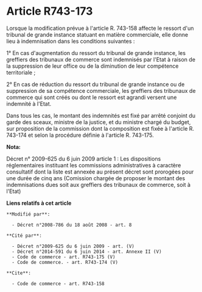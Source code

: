 # Article R743-173

Lorsque la modification prévue à l'article R. 743-158 affecte le ressort d'un tribunal de grande instance statuant en matière
commerciale, elle donne lieu à indemnisation dans les conditions suivantes : 

1° En cas d'augmentation du ressort du tribunal de grande instance, les greffiers des tribunaux de commerce sont indemnisés
par l'Etat à raison de la suppression de leur office ou de la diminution de leur compétence territoriale ; 

2° En cas de réduction du ressort du tribunal de grande instance ou de suppression de sa compétence commerciale, les
greffiers des tribunaux de commerce qui sont créés ou dont le ressort est agrandi versent une indemnité à l'Etat. 

Dans tous les cas, le montant des indemnités est fixé par arrêté conjoint du garde des sceaux, ministre de la justice, et du
ministre chargé du budget, sur proposition de la commission dont la composition est fixée à l'article R. 743-174 et selon la
procédure définie à l'article R. 743-175.

**Nota:**

Décret n° 2009-625 du 6 juin 2009 article 1 : Les dispositions réglementaires instituant les commissions administratives à
caractère consultatif dont la liste est annexée au présent décret sont prorogées pour une durée de cinq ans (Comission
chargée de proposer le montant des indemnisations dues soit aux greffiers des tribunaux de commerce, soit à l'Etat)

**Liens relatifs à cet article**

	**Modifié par**:

	  - Décret n°2008-786 du 18 août 2008 - art. 8

	**Cité par**:

	  - Décret n°2009-625 du 6 juin 2009 - art. (V)
	  - Décret n°2014-591 du 6 juin 2014 - art. Annexe II (V)
	  - Code de commerce - art. R743-175 (V)
	  - Code de commerce. - art. R743-174 (V)

	**Cite**:

	  - Code de commerce - art. R743-158
